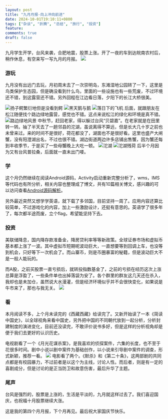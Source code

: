 ```yaml
---
layout: post
title: "九月月报-向上冲向前进"
date: 2024-10-01T19:10:11+0800
tags: ["杂谈", "折腾", "总结", "旅行", "投资"]
feature: 
comments: true
draft: false
---
```

九月学生开学，台风来袭，合肥地震，股票上涨。开了一夜的车到达皖南农村后，稍作休息，有空来写一写九月的月报。
![](https://img.isming.me/photo/IMG_20240917_173944.jpg)
<!--more-->
### 游玩
九月没有出远门去玩，月初周末去了一次崇明岛，东滩湿地公园转了一下，这里是鸟类保护生态园，但是确没看到什么鸟，里面的一些设施也有一些荒废，不过环境还不错，到这露营还不错。另外回程在江边看日落，夕阳下的长江大桥很美。

![扬子鳄繁衍地但是没看到鳄](https://img.isming.me/photo/IMG_20240901_164507.jpg)
![黑天鹅与鹅](https://img.isming.me/photo/IMG_20240901_164646.jpg)
![落日下的飞机](https://img.isming.me/photo/IMG_20240901_182431.jpg)
后面，就跟朋友在松江随便找个路边绿地露营，感觉也不错。这点来说松江的绿化和环境是真不错。
![路边绿地风景](https://img.isming.me/photo/IMG_20240908_133414.jpg)
中秋节，赶回老家，得以躲过台风“贝碧嘉”。在老家就是在田里转一转。抽了半天去了一趟邻县的沱湖，虽说离得不算远，但是长大几十岁之前也未曾来过。来的时间不是很好，荷花都没了，湖面也不是很好看。这里也盛产大闸蟹，没有阳澄湖出名，不过也很不错。湖边街道两边许多店铺出售蟹，因为蟹还每到丰收季节，于是买了一些母蟹晚上大吃一顿。
![沱湖](https://img.isming.me/photo/IMG_20240915_152544.jpg)
![沱湖残荷](https://img.isming.me/photo/IMG_20240915_154958.jpg)
后半个月因为又有台风普拉桑，后面就一直未出门喽。
### 学
这个月仍然继续在阅读Android源码，Activity启动重新完整分析了，wms，IMS等代码也有所分析，相关内容也整理成了博文，共有10篇相关博文，感兴趣的可以访问查看[Android源码解析](https://isming.me/tags/android%E6%BA%90%E7%A0%81/)。

另外最近突然又想学学英语，就下载了多邻国，目前坚持一周了。应用内容还算比较简单，不过游戏化的内容，加上一些激励设计，还挺有意思的。英语学了很多年了，每次都半途而废，立个flag，希望能坚持下去。

### 投资
美联储降息，国内降存款准备金，降房贷利率等等新政策。全球证券市场和虚拟币基本都上涨了一波。其中虚拟币短期呢波动巨大，一直想要等到回调上车，也没等到机会，只好等下一次机会了。而山寨币，则是币圈暴富的秘籍，但是波动巨大不是一般人能玩的。

而A股，之前买股票一直亏损后，就转投指数基金了，之前的亏损在经历这次上涨总算是浮盈了，一些条件单也出掉落袋为安了。各个群里的群友这几天还在杀入，我却也是未加仓，虽然说大水漫灌，但是经济环境似乎并不会很快变化，如果说是牛市来了，那也与我无关。
![](https://img.isming.me/photo/IMG_20240901_170210.jpg)


### 看
本月阅读不多，上个月未读完的《西藏西藏》给读完了。又新开始读了一本《简读中国史》，以全球视角来看中国史，另外把中国的不同朝代放到一起分析，分析封建制度的演进变化，目前还没读完，不敢评价说书多好，但是这样的分析视角却是便于我们去更好的认识历史。

电视剧看了一个《月光花谋杀案》，是我喜欢的侦探案件，六集的长度，也不至于花很多时间。剧中小说以剧中案件为基础创作，以小说来引导剧中案件的调查，形式新颖，推荐一看。
![](https://img.isming.me/image/moonflowermurder.jpg)
电影看了两个。《默杀》和《第二十条》，这两部剧的共同点都是有校园暴力，不过前者是以这个为主线，讨论人性。而后者，则是有一定的喜剧成分，但是讨论的是正当防卫和故意伤害，最后升华了主题。

### 尾声
台风是强烈的，股票是上涨的，生活是平淡的，九月就这样过去了。我们喜迎国庆，也祝福十月股票继续大涨。

这是我的第四个月月报，下个月再见。最后祝大家国庆节快乐。
